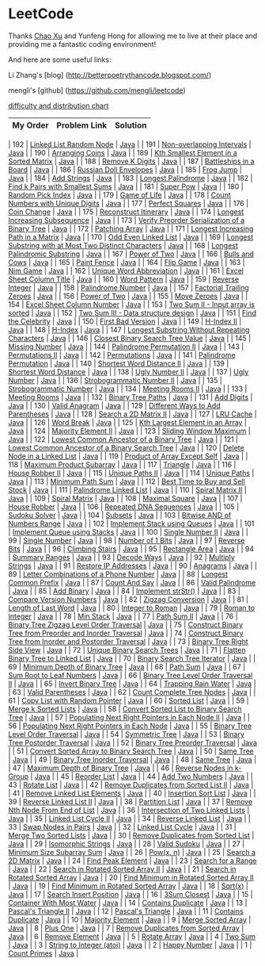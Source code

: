 # LeetCode
Thanks [Chao Xu](https://github.com/chaoxu1990/) and Yunfeng Hong for allowing me to live at their place and providing me a fantastic coding environment!

And here are some useful links:

Li Zhang's [blog] (http://betterpoetrythancode.blogspot.com/)

mengli's [github] (https://github.com/mengli/leetcode)

[difficulty and distribution chart](http://wwwx.cs.unc.edu/~zhew/Leetcoder/)

|My Order|Problem Link   | Solution  |
|--:|---|---| 

|  192 |  [Linked List Random Node](https://leetcode.com/problems/linked-list-random-node/) | [Java](https://github.com/lcwithpeter/PeterLC/blob/master/linked-list-random-node.java)  |
|  191 |  [Non-overlapping Intervals](https://leetcode.com/problems/non-overlapping-intervals/) | [Java](https://github.com/lcwithpeter/PeterLC/blob/master/non-overlapping-intervals.java)  |
|  190 |  [Arranging Coins](https://leetcode.com/problems/arranging-coins/) | [Java](https://github.com/lcwithpeter/PeterLC/blob/master/arranging-coins.java)  |
|  189 |  [Kth Smallest Element in a Sorted Matrix](https://leetcode.com/problems/kth-smallest-element-in-a-sorted-matrix/) | [Java](https://github.com/lcwithpeter/PeterLC/blob/master/kth-smallest-element-in-a-sorted-matrix.java)  |
|  188 |  [Remove K Digits](https://leetcode.com/problems/remove-k-digits/) | [Java](https://github.com/lcwithpeter/PeterLC/blob/master/remove-k-digits.java)  |
|  187 |  [Battleships in a Board](https://leetcode.com/problems/battleships-in-a-board/) | [Java](https://github.com/lcwithpeter/PeterLC/blob/master/battleships-in-a-board.java)  |
|  186 |  [Russian Doll Envelopes](https://leetcode.com/problems/russian-doll-envelopes/) | [Java](https://github.com/lcwithpeter/PeterLC/blob/master/russian-doll-envelopes.java)  |
|  185 |  [Frog Jump](https://leetcode.com/problems/frog-jump/) | [Java](https://github.com/lcwithpeter/PeterLC/blob/master/frog-jump.java)  |
|  184 |  [Add Strings](https://leetcode.com/problems/add-strings/) | [Java](https://github.com/lcwithpeter/PeterLC/blob/master/add-strings.java)  |
|  183 |  [Longest Palindrome](https://leetcode.com/problems/longest-palindrome/) | [Java](https://github.com/lcwithpeter/PeterLC/blob/master/longest-palindrome.java)  |
|  182 |  [Find k Pairs with Smallest Sums](https://leetcode.com/problems/find-k-pairs-with-smallest-sums/) | [Java](https://github.com/lcwithpeter/PeterLC/blob/master/find-k-pairs-with-smallest-sums.java)  |
|  181 |  [Super Pow](https://leetcode.com/problems/super-pow/) | [Java](https://github.com/lcwithpeter/PeterLC/blob/master/super-pow.java)  |
|  180 |  [Random Pick Index](https://leetcode.com/problems/random-pick-index/) | [Java](https://github.com/lcwithpeter/PeterLC/blob/master/random-pick-index.java)  |
|  179 |  [Game of Life](https://leetcode.com/problems/game-of-life/) | [Java](https://github.com/lcwithpeter/PeterLC/blob/master/game-of-life.java)  |
|  178 |  [Count Numbers with Unique Digits](https://leetcode.com/problems/count-numbers-with-unique-digits/) | [Java](https://github.com/lcwithpeter/PeterLC/blob/master/count-numbers-with-unique-digits.java)  |
|  177 |  [Perfect Squares](https://leetcode.com/problems/perfect-squares/) | [Java](https://github.com/lcwithpeter/PeterLC/blob/master/perfect-squares.java)  |
|  176 |  [Coin Change](https://leetcode.com/problems/coin-change/) | [Java](https://github.com/lcwithpeter/PeterLC/blob/master/coin-change.java)  |
|  175 |  [Reconstruct Itinerary](https://leetcode.com/problems/reconstruct-itinerary/) | [Java](https://github.com/lcwithpeter/PeterLC/blob/master/reconstruct-itinerary.java)  |
|  174 |  [Longest Increasing Subsequence](https://leetcode.com/problems/longest-increasing-subsequence/) | [Java](https://github.com/lcwithpeter/PeterLC/blob/master/longest-increasing-subsequence.java)  |
|  173 |  [Verify Preorder Serialization of a Binary Tree](https://leetcode.com/problems/verify-preorder-serialization-of-a-binary-tree/) | [Java](https://github.com/lcwithpeter/PeterLC/blob/master/verify-preorder-serialization-of-a-binary-tree.java)  |
|  172 |  [Patching Array](https://leetcode.com/problems/patching-array/) | [Java](https://github.com/lcwithpeter/PeterLC/blob/master/patching-array.java)  |
|  171 |  [Longest Increasing Path in a Matrix](https://leetcode.com/problems/longest-increasing-path-in-a-matrix/) | [Java](https://github.com/lcwithpeter/PeterLC/blob/master/longest-increasing-path-in-a-matrix.java)  |
|  170 |  [Odd Even Linked List](https://leetcode.com/problems/odd-even-linked-list/) | [Java](https://github.com/lcwithpeter/PeterLC/blob/master/odd-even-linked-list.java)  |
|  169 |  [Longest Substring with at Most Two Distinct Characters](https://leetcode.com/problems/longest-substring-with-at-most-two-distinct-characters/) | [Java](https://github.com/lcwithpeter/PeterLC/blob/master/longest-substring-with-at-most-two-distinct-characters.java)  |
|  168 |  [Longest Palindromic Substring](https://leetcode.com/problems/longest-palindromic-substring/) | [Java](https://github.com/lcwithpeter/PeterLC/blob/master/longest-palindromic-substring.java)  |
|  167 |  [Power of Two](https://leetcode.com/problems/power-of-two/) | [Java](https://github.com/lcwithpeter/PeterLC/blob/master/power-of-two.java)  |
|  166 |  [Bulls and Cows](https://leetcode.com/problems/bulls-and-cows/) | [Java](https://github.com/lcwithpeter/PeterLC/blob/master/bulls-and-cows.java)  |
|  165 |  [Paint Fence](https://leetcode.com/problems/paint-fence/) | [Java](https://github.com/lcwithpeter/PeterLC/blob/master/paint-fence.java)  |
|  164 |  [Flip Game](https://leetcode.com/problems/flip-game/) | [Java](https://github.com/lcwithpeter/PeterLC/blob/master/flip-game.java)  |
|  163 |  [Nim Game](https://leetcode.com/problems/nim-game/) | [Java](https://github.com/lcwithpeter/PeterLC/blob/master/nim-game.java)  |
|  162 |  [Unique Word Abbreviation](https://leetcode.com/problems/unique-word-abbreviation/) | [Java](https://github.com/lcwithpeter/PeterLC/blob/master/unique-word-abbreviation.java)  |
|  161 |  [Excel Sheet Column Title](https://leetcode.com/problems/excel-sheet-column-title/) | [Java](https://github.com/lcwithpeter/PeterLC/blob/master/excel-sheet-column-title.java)  |
|  160 |  [Word Pattern](https://leetcode.com/problems/word-pattern/) | [Java](https://github.com/lcwithpeter/PeterLC/blob/master/word-pattern.java)  |
|  159 |  [Reverse Integer](https://leetcode.com/problems/reverse-integer/) | [Java](https://github.com/lcwithpeter/PeterLC/blob/master/reverse-integer.java)  |
|  158 |  [Palindrome Number](https://leetcode.com/problems/palindrome-number/) | [Java](https://github.com/lcwithpeter/PeterLC/blob/master/palindrome-number.java)  |
|  157 |  [Factorial Trailing Zeroes](https://leetcode.com/problems/factorial-trailing-zeroes/) | [Java](https://github.com/lcwithpeter/PeterLC/blob/master/factorial-trailing-zeroes.java)  |
|  156 |  [Power of Two](https://leetcode.com/problems/power-of-two/) | [Java](https://github.com/lcwithpeter/PeterLC/blob/master/power-of-two.java)  |
|  155 |  [Move Zeroes](https://leetcode.com/problems/move-zeros/) | [Java](https://github.com/lcwithpeter/PeterLC/blob/master/move-zeros.java)  |
|  154 |  [Excel Sheet Column Number](https://leetcode.com/problems/excel-sheet-column-number/) | [Java](https://github.com/lcwithpeter/PeterLC/blob/master/excel-sheet-column-number.java)  |
|  153 |  [Two Sum II - Input array is sorted](https://leetcode.com/problems/two-sum-ii-input-array-is-sorted/) | [Java](https://github.com/lcwithpeter/PeterLC/blob/master/two-sum-ii-input-array-is-sorted.java)  |
|  152 |  [Two Sum III - Data structure design](https://leetcode.com/problems/two-sum-iii-data-structure-design/) | [Java](https://github.com/lcwithpeter/PeterLC/blob/master/two-sum-iii-data-structure-design.java)  |
|  151 |  [Find the Celebrity](https://leetcode.com/problems/find-the-celebrity/) | [Java](https://github.com/lcwithpeter/PeterLC/blob/master/find-the-celebrity.java)  |
|  150 |  [First Bad Version](https://leetcode.com/problems/first-bad-version/) | [Java](https://github.com/lcwithpeter/PeterLC/blob/master/first-bad-version.java)  |
|  149 |  [H-Index II](https://leetcode.com/problems/h-index-ii/) | [Java](https://github.com/lcwithpeter/PeterLC/blob/master/h-index-ii.java)  |
|  148 |  [H-Index](https://leetcode.com/problems/h-index/) | [Java](https://github.com/lcwithpeter/PeterLC/blob/master/h-index.java)  |
|  147 |  [Longest Substring Without Repeating Characters](https://leetcode.com/problems/longest-substring-without-repeating-characters/) | [Java](https://github.com/lcwithpeter/PeterLC/blob/master/longest-substring-without-repeating-characters.java)  |
|  146 |  [Closest Binary Search Tree Value](https://leetcode.com/problems/closest-binary-search-tree-value/) | [Java](https://github.com/lcwithpeter/PeterLC/blob/master/closest-binary-search-tree-value.java)  |
|  145 |  [Missing Number](https://leetcode.com/problems/missing-number/) | [Java](https://github.com/lcwithpeter/PeterLC/blob/master/missing-number.java)  |
|  144 |  [Palindrome Permutation II](https://leetcode.com/problems/palindrome-permutation-ii/) | [Java](https://github.com/lcwithpeter/PeterLC/blob/master/palindrome-permutation-ii.java)  |
|  143 |  [Permutations II](https://leetcode.com/problems/permutations-ii/) | [Java](https://github.com/lcwithpeter/PeterLC/blob/master/permutations-ii.java)  |
|  142 |  [Permutations](https://leetcode.com/problems/permutations/) | [Java](https://github.com/lcwithpeter/PeterLC/blob/master/permutations.java)  |
|  141 |  [Palindrome Permutation](https://leetcode.com/problems/palindrome-permutation/) | [Java](https://github.com/lcwithpeter/PeterLC/blob/master/palindrome-permutation.java)  |
|  140 |  [Shortest Word Distance II](https://leetcode.com/problems/shortest-word-distance-ii/) | [Java](https://github.com/lcwithpeter/PeterLC/blob/master/shortest-word-distance-ii.java)  |
|  139 |  [Shortest Word Distance](https://leetcode.com/problems/shortest-word-distance/) | [Java](https://github.com/lcwithpeter/PeterLC/blob/master/shortest-word-distance.java)  |
|  138 |  [Ugly Number II](https://leetcode.com/problems/ugly-number-ii/) | [Java](https://github.com/lcwithpeter/PeterLC/blob/master/ugly-number-ii.java)  |
|  137 |  [Ugly Number](https://leetcode.com/problems/ugly-number/) | [Java](https://github.com/lcwithpeter/PeterLC/blob/master/ugly-number.java)  |
|  136 |  [Strobogrammatic Number II](https://leetcode.com/problems/strobogrammatic-number-ii/) | [Java](https://github.com/lcwithpeter/PeterLC/blob/master/strobogrammatic-number-ii.java)  |
|  135 |  [Strobogrammatic Number](https://leetcode.com/problems/strobogrammatic-number/) | [Java](https://github.com/lcwithpeter/PeterLC/blob/master/strobogrammatic-number.java)  |
|  134 |  [Meeting Rooms II](https://leetcode.com/problems/meeting-rooms-ii/) | [Java](https://github.com/lcwithpeter/PeterLC/blob/master/meeting-rooms-ii.java)  |
|  133 |  [Meeting Rooms](https://leetcode.com/problems/meeting-rooms/) | [Java](https://github.com/lcwithpeter/PeterLC/blob/master/meeting-rooms.java)  |
|  132 |  [Binary Tree Paths](https://leetcode.com/problems/binary-tree-paths/) | [Java](https://github.com/lcwithpeter/PeterLC/blob/master/binary-tree-paths.java)  |
|  131 |  [Add Digits](https://leetcode.com/problems/add-digits/) | [Java](https://github.com/lcwithpeter/PeterLC/blob/master/add-digits.java)  |
|  130 |  [Valid Anagram](https://leetcode.com/problems/valid-anagram/) | [Java](https://github.com/lcwithpeter/PeterLC/blob/master/valid-anagram.java)  |
|  129 |  [Different Ways to Add Parentheses](https://leetcode.com/problems/different-ways-to-add-parentheses/) | [Java](https://github.com/lcwithpeter/PeterLC/blob/master/different-ways-to-add-parentheses.java)  |
|  128 |  [Search a 2D Matrix II](https://leetcode.com/problems/search-a-2d-matrix-ii/) | [Java](https://github.com/lcwithpeter/PeterLC/blob/master/search-a-2d-matrix-ii.java)  |
|  127 |  [LRU Cache](https://leetcode.com/problems/lru-cache/) | [Java](https://github.com/lcwithpeter/PeterLC/blob/master/lru-cache.java)  |
|  126 |  [Word Break](https://leetcode.com/problems/word-break/) | [Java](https://github.com/lcwithpeter/PeterLC/blob/master/word-break.java)  |
|  125 |  [Kth Largest Element in an Array](https://leetcode.com/problems/kth-largest-element-in-an-array/) | [Java](https://github.com/lcwithpeter/PeterLC/blob/master/kth-largest-element-in-an-array.java)  |
|  124 |  [Majority Element II](https://leetcode.com/problems/majority-element-ii/) | [Java](https://github.com/lcwithpeter/PeterLC/blob/master/majority-element-ii.java)  |
|  123 |  [Sliding Window Maximum](https://leetcode.com/problems/sliding-window-maximum/) | [Java](https://github.com/lcwithpeter/PeterLC/blob/master/sliding-window-maximum.java)  |
|  122 |  [Lowest Common Ancestor of a Binary Tree](https://leetcode.com/problems/lowest-common-ancestor-of-a-binary-tree/) | [Java](https://github.com/lcwithpeter/PeterLC/blob/master/lowest-common-ancestor-of-a-binary-tree.java)  |
|  121 |  [Lowest Common Ancestor of a Binary Search Tree](https://leetcode.com/problems/lowest-common-ancestor-of-a-binary-search-tree/) | [Java](https://github.com/lcwithpeter/PeterLC/blob/master/lowest-common-ancestor-of-a-binary-search-tree.java)  |
|  120 |  [Delete Node in a Linked List](https://leetcode.com/problems/delete-node-in-a-linked-list/) | [Java](https://github.com/lcwithpeter/PeterLC/blob/master/delete-node-in-a-linked-list.java)  |
|  119 |  [Product of Array Except Self](https://leetcode.com/problems/product-of-array-except-self/) | [Java](https://github.com/lcwithpeter/PeterLC/blob/master/product-of-array-except-self.java)  |
|  118 |  [Maximum Product Subarray](https://leetcode.com/problems/maximum-product-subarray/) | [Java](https://github.com/lcwithpeter/PeterLC/blob/master/maximum-product-subarray.java)  |
|  117 |  [Triangle](https://leetcode.com/problems/triangle/) | [Java](https://github.com/lcwithpeter/PeterLC/blob/master/triangle.java)  |
|  116 |  [House Robber II](https://leetcode.com/problems/house-robber-ii/) | [Java](https://github.com/lcwithpeter/PeterLC/blob/master/house-robber-ii.java)  |
|  115 |  [Unique Paths II](https://leetcode.com/problems/unique-paths-ii/) | [Java](https://github.com/lcwithpeter/PeterLC/blob/master/unique-paths-ii.java)  |
|  114 |  [Unique Paths](https://leetcode.com/problems/unique-paths/) | [Java](https://github.com/lcwithpeter/PeterLC/blob/master/unique-paths.java)  |
|  113 |  [Minimum Path Sum](https://leetcode.com/problems/minimum-path-sum/) | [Java](https://github.com/lcwithpeter/PeterLC/blob/master/minimum-path-sum.java)  |
|  112 |  [Best Time to Buy and Sell Stock](https://leetcode.com/problems/best-time-to-buy-and-sell-stock/) | [Java](https://github.com/lcwithpeter/PeterLC/blob/master/best-time-to-buy-and-sell-stock.java)  |
|  111 |  [Palindrome Linked List](https://leetcode.com/problems/palindrome-linked-list/) | [Java](https://github.com/lcwithpeter/PeterLC/blob/master/palindrome-linked-list.java)  |
|  110 |  [Spiral Matrix II](https://leetcode.com/problems/spiral-matrix-ii/) | [Java](https://github.com/lcwithpeter/PeterLC/blob/master/spiral-matrix-ii.java)  |
|  109 |  [Spiral Matrix](https://leetcode.com/problems/spiral-matrix/) | [Java](https://github.com/lcwithpeter/PeterLC/blob/master/spiral-matrix.java)  |
|  108 |  [Maximal Square](https://leetcode.com/problems/maximal-square/) | [Java](https://github.com/lcwithpeter/PeterLC/blob/master/maximal-square.java)  |
|  107 |  [House Robber](https://leetcode.com/problems/house-robber/) | [Java](https://github.com/lcwithpeter/PeterLC/blob/master/house-robber.java)  |
|  106 |  [Repeated DNA Sequences](https://leetcode.com/problems/repeated-dna-sequences/) | [Java](https://github.com/lcwithpeter/PeterLC/blob/master/repeated-dna-sequences.java)  |
|  105 |  [Sudoku Solver](https://leetcode.com/problems/sudoku-solver/) | [Java](https://github.com/lcwithpeter/PeterLC/blob/master/sudoku-solver.java)  |
|  104 |  [Subsets](https://leetcode.com/problems/subsets/) | [Java](https://github.com/lcwithpeter/PeterLC/blob/master/subsets.java)  |
|  103 |  [Bitwise AND of Numbers Range](https://leetcode.com/problems/bitwise-and-of-numbers-range/) | [Java](https://github.com/lcwithpeter/PeterLC/blob/master/bitwise-and-of-numbers-range.java)  |
|  102 |  [Implement Stack using Queues](https://leetcode.com/problems/implement-stack-using-queues/) | [Java](https://github.com/lcwithpeter/PeterLC/blob/master/implement-stack-using-queues.java)  |
|  101 |  [Implement Queue using Stacks](https://leetcode.com/problems/implement-queue-using-stacks/) | [Java](https://github.com/lcwithpeter/PeterLC/blob/master/implement-queue-using-stacks.java)  |
|  100 |  [Single Number II](https://leetcode.com/problems/single-number-ii/) | [Java](https://github.com/lcwithpeter/PeterLC/blob/master/single-number-ii.java)  |
|  99 |  [Single Number](https://leetcode.com/problems/single-number/) | [Java](https://github.com/lcwithpeter/PeterLC/blob/master/single-number.java)  |
|  98 |  [Number of 1 Bits](https://leetcode.com/problems/number-of-1-bits/) | [Java](https://github.com/lcwithpeter/PeterLC/blob/master/number-of-1-bits.java)  |
|  97 |  [Reverse Bits](https://leetcode.com/problems/reverse-bits/) | [Java](https://github.com/lcwithpeter/PeterLC/blob/master/reverse-bits.java)  |
|  96 |  [Climbing Stairs](https://leetcode.com/problems/climbing-stairs/) | [Java](https://github.com/lcwithpeter/PeterLC/blob/master/climbing-stairs.java)  |
|  95 |  [Rectangle Area](https://leetcode.com/problems/rectangle-area/) | [Java](https://github.com/lcwithpeter/PeterLC/blob/master/rectangle-area.java)  |
|  94 |  [Summary Ranges](https://leetcode.com/problems/summary-ranges/) | [Java](https://github.com/lcwithpeter/PeterLC/blob/master/summary-ranges.java)  |
|  93 |  [Decode Ways](https://leetcode.com/problems/decode-ways/) | [Java](https://github.com/lcwithpeter/PeterLC/blob/master/decode-ways.java)  |
|  92 |  [Multiply Strings](https://leetcode.com/problems/multiply-strings/) | [Java](https://github.com/lcwithpeter/PeterLC/blob/master/multiply-strings.java)  |
|  91 |  [Restore IP Addresses](https://leetcode.com/problems/restore-ip-addresses/) | [Java](https://github.com/lcwithpeter/PeterLC/blob/master/restore-ip-addresses.java)  |
|  90 |  [Anagrams](https://leetcode.com/problems/anagrams/) | [Java](https://github.com/lcwithpeter/PeterLC/blob/master/anagrams.java)  |
|  89 |  [Letter Combinations of a Phone Number](https://leetcode.com/problems/letter-combinations-of-a-phone-number/) | [Java](https://github.com/lcwithpeter/PeterLC/blob/master/letter-combinations-of-a-phone-number.java)  |
|  88 |  [Longest Common Prefix](https://leetcode.com/problems/longest-common-prefix/) | [Java](https://github.com/lcwithpeter/PeterLC/blob/master/longest-common-prefix.java)  |
|  87 |  [Count And Say](https://leetcode.com/problems/count-and-say/) | [Java](https://github.com/lcwithpeter/PeterLC/blob/master/count-and-say.java)  |
|  86 |  [Valid Palindrome](https://leetcode.com/problems/valid-palindrome/) | [Java](https://github.com/lcwithpeter/PeterLC/blob/master/valid-palindrome.java)  |
|  85 |  [Add Binary](https://leetcode.com/problems/add-binary/) | [Java](https://github.com/lcwithpeter/PeterLC/blob/master/add-binary.java)  |
|  84 |  [Implement strStr()](https://leetcode.com/problems/implement-strstr/) | [Java](https://github.com/lcwithpeter/PeterLC/blob/master/implement-strstr.java)  |
|  83 |  [Compare Version Numbers](https://leetcode.com/problems/compare-version-numbers/) | [Java](https://github.com/lcwithpeter/PeterLC/blob/master/compare-version-numbers.java)  |
|  82 |  [Zigzag Conversion](https://leetcode.com/problems/zigzag-conversion/) | [Java](https://github.com/lcwithpeter/PeterLC/blob/master/zigzag-conversion.java)  |
|  81 |  [Length of Last Word](https://leetcode.com/problems/length-of-last-word/) | [Java](https://github.com/lcwithpeter/PeterLC/blob/master/length-of-last-word.java)  |
|  80 |  [Integer to Roman](https://leetcode.com/problems/integer-to-roman/) | [Java](https://github.com/lcwithpeter/PeterLC/blob/master/integer-to-roman.java)  |
|  79 |  [Roman to Integer](https://leetcode.com/problems/roman-to-integer/) | [Java](https://github.com/lcwithpeter/PeterLC/blob/master/roman-to-integer.java)  |
|  78 |  [Min Stack](https://leetcode.com/problems/min-stack/) | [Java](https://github.com/lcwithpeter/PeterLC/blob/master/min-stack.java)  |
|  77 |  [Path Sum II](https://leetcode.com/problems/path-sum-ii/) | [Java](https://github.com/lcwithpeter/PeterLC/blob/master/path-sum-ii.java)  |
|  76 |  [Binary Tree Zigzag Level Order Traversal](https://leetcode.com/problems/binary-tree-zigzag-level-order-traversal/) | [Java](https://github.com/lcwithpeter/PeterLC/blob/master/binary-tree-zigzag-level-order-traversal.java)  |
|  75 |  [Construct Binary Tree from Preorder and Inorder Traversal](https://leetcode.com/problems/construct-binary-tree-from-preorder-and-inorder-traversal/) | [Java](https://github.com/lcwithpeter/PeterLC/blob/master/construct-binary-tree-from-preorder-and-inorder-traversal.java)  |
|  74 |  [Construct Binary Tree from Inorder and Postorder Traversal](https://leetcode.com/problems/construct-binary-tree-from-inorder-and-postorder-traversal/) | [Java](https://github.com/lcwithpeter/PeterLC/blob/master/construct-binary-tree-from-inorder-and-postorder-traversal.java)  |
|  73 |  [Binary Tree Right Side View](https://leetcode.com/problems/binary-tree-right-side-view/) | [Java](https://github.com/lcwithpeter/PeterLC/blob/master/binary-tree-right-side-view.java)  |
|  72 |  [Unique Binary Search Trees](https://leetcode.com/problems/unique-binary-search-trees/) | [Java](https://github.com/lcwithpeter/PeterLC/blob/master/unique-binary-search-trees.java)  |
|  71 |  [Flatten Binary Tree to Linked List](https://leetcode.com/problems/flatten-binary-tree-to-linked-list/) | [Java](https://github.com/lcwithpeter/PeterLC/blob/master/flatten-binary-tree-to-linked-list.java)  |
|  70 |  [Binary Search Tree Iterator](https://leetcode.com/problems/binary-search-tree-iterator/) | [Java](https://github.com/lcwithpeter/PeterLC/blob/master/binary-search-tree-iterator.java)  |
|  69 |  [Minimum Depth of Binary Tree](https://leetcode.com/problems/minimum-depth-of-binary-tree/) | [Java](https://github.com/lcwithpeter/PeterLC/blob/master/minimum-depth-of-binary-tree.java)  |
|  68 |  [Path Sum](https://leetcode.com/problems/path-sum/) | [Java](https://github.com/lcwithpeter/PeterLC/blob/master/path-sum.java)  |
|  67 |  [Sum Root to Leaf Numbers](https://leetcode.com/problems/sum-root-to-leaf-numbers/) | [Java](https://github.com/lcwithpeter/PeterLC/blob/master/sum-root-to-leaf-numbers.java)  |
|  66 |  [Binary Tree Level Order Traversal II](https://leetcode.com/problems/binary-tree-level-order-traversal-ii/) | [Java](https://github.com/lcwithpeter/PeterLC/blob/master/binary-tree-level-order-traversal-ii.java)  |
|  65 |  [Invert Binary Tree](https://leetcode.com/problems/invert-binary-tree/) | [Java](https://github.com/lcwithpeter/PeterLC/blob/master/invert-binary-tree.java)  |
|  64 |  [Trapping Rain Water](https://leetcode.com/problems/trapping-rain-water/) | [Java](https://github.com/lcwithpeter/PeterLC/blob/master/trapping-rain-water.java)  |
|  63 |  [Valid Parentheses](https://leetcode.com/problems/valid-parentheses/) | [Java](https://github.com/lcwithpeter/PeterLC/blob/master/valid-parentheses.java)  |
|  62 |  [Count Complete Tree Nodes](https://leetcode.com/problems/count-complete-tree-nodes/) | [Java](https://github.com/lcwithpeter/PeterLC/blob/master/count-complete-tree-nodes.java)  |
|  61 |  [Copy List with Random Pointer](https://leetcode.com/problems/copy-list-with-random-pointer/) | [Java](https://github.com/lcwithpeter/PeterLC/blob/master/copy-list-with-random-pointer.java)  |
|  60 |  [Sorted List](https://leetcode.com/problems/sort-list/) | [Java](https://github.com/lcwithpeter/PeterLC/blob/master/sort-list.java)  |
|  59 |  [Merge k Sorted Lists](https://leetcode.com/problems/merge-k-sorted-lists/) | [Java](https://github.com/lcwithpeter/PeterLC/blob/master/merge-k-sorted-lists.java)  |
|  58 |  [Convert Sorted List to Binary Search Tree](https://leetcode.com/problems/convert-sorted-list-to-binary-search-tree/) | [Java](https://github.com/lcwithpeter/PeterLC/blob/master/convert-sorted-list-to-binary-search-tree.java)  |
|  57 |  [Populating Next Right Pointers in Each Node II](https://leetcode.com/problems/populating-next-right-pointers-in-each-node-ii/) | [Java](https://github.com/lcwithpeter/PeterLC/blob/master/populating-next-right-pointers-in-each-node-ii.java)  |
|  56 |  [Populating Next Right Pointers in Each Node](https://leetcode.com/problems/populating-next-right-pointers-in-each-node/) | [Java](https://github.com/lcwithpeter/PeterLC/blob/master/populating-next-right-pointers-in-each-node.java)  |
|  55 |  [Binary Tree Level Order Traversal](https://leetcode.com/problems/binary-tree-level-order-traversal/) | [Java](https://github.com/lcwithpeter/PeterLC/blob/master/binary-tree-level-order-traversal.java)  |
|  54 |  [Symmetric Tree](https://leetcode.com/problems/symmetric-tree/) | [Java](https://github.com/lcwithpeter/PeterLC/blob/master/symmetric-tree.java)  |
|  53 |  [Binary Tree Postorder Traversal](https://leetcode.com/problems/binary-tree-postorder-traversal/) | [Java](https://github.com/lcwithpeter/PeterLC/blob/master/binary-tree-postorder-traversal.java)  |
|  52 |  [Binary Tree Preorder Traversal](https://leetcode.com/problems/binary-tree-preorder-traversal/) | [Java](https://github.com/lcwithpeter/PeterLC/blob/master/binary-tree-preorder-traversal.java)  |
|  51 |  [Convert Sorted Array to Binary Search Tree](https://leetcode.com/problems/convert-sorted-array-to-binary-search-tree/) | [Java](https://github.com/lcwithpeter/PeterLC/blob/master/convert-sorted-array-to-binary-search-tree.java)  |
|  50 |  [Same Tree](https://leetcode.com/problems/balanced-binary-tree/) | [Java](https://github.com/lcwithpeter/PeterLC/blob/master/balanced-binary-tree.java)  |
|  49 |  [Binary Tree Inorder Traversal](https://leetcode.com/problems/binary-tree-inorder-traversal/) | [Java](https://github.com/lcwithpeter/PeterLC/blob/master/binary-tree-inorder-traversal.java)  |
|  48 |  [Same Tree](https://leetcode.com/problems/same-tree/) | [Java](https://github.com/lcwithpeter/PeterLC/blob/master/same-tree.java)  |
|  47 |  [Maximum Depth of Binary Tree](https://leetcode.com/problems/maximum-depth-of-binary-tree/) | [Java](https://github.com/lcwithpeter/PeterLC/blob/master/maximum-depth-of-binary-tree.java)  |
|  46 |  [Reverse Nodes in k-Group](https://leetcode.com/problems/reverse-nodes-in-k-group/) | [Java](https://github.com/lcwithpeter/PeterLC/blob/master/reverse-nodes-in-k-group.java)  |
|  45 |  [Reorder List](https://leetcode.com/problems/reorder-list/) | [Java](https://github.com/lcwithpeter/PeterLC/blob/master/reorder-list.java)  |
|  44 |  [Add Two Numbers](https://leetcode.com/problems/add-two-numbers/) | [Java](https://github.com/lcwithpeter/PeterLC/blob/master/add-two-numbers.java)  |
|  43 |  [Rotate List](https://leetcode.com/problems/rotate-list/) | [Java](https://github.com/lcwithpeter/PeterLC/blob/master/rotate-list.java)  |
|  42 |  [Remove Duplicates from Sorted List II](https://leetcode.com/problems/remove-duplicates-from-sorted-list-ii/) | [Java](https://github.com/lcwithpeter/PeterLC/blob/master/remove-duplicates-from-sorted-list-ii.java)  |
|  41 |  [Remove Linked List Elements](https://leetcode.com/problems/remove-linked-list-elements/) | [Java](https://github.com/lcwithpeter/PeterLC/blob/master/remove-linked-list-elements.java)  |
|  40 |  [Insertion Sort List](https://leetcode.com/problems/insertion-sort-list/) | [Java](https://github.com/lcwithpeter/PeterLC/blob/master/insertion-sort-list.java)  |
|  39 |  [Reverse Linked List II](https://leetcode.com/problems/reverse-linked-list-ii/) | [Java](https://github.com/lcwithpeter/PeterLC/blob/master/reverse-linked-list-ii.java)  |
|  38 |  [Partition List](https://leetcode.com/problems/partition-list/) | [Java](https://github.com/lcwithpeter/PeterLC/blob/master/partition-list.java)  |
|  37 |  [Remove Nth Node From End of List](https://leetcode.com/problems/remove-nth-node-from-end-of-list/) | [Java](https://github.com/lcwithpeter/PeterLC/blob/master/remove-nth-node-from-end-of-list.java)  |
|  36 |  [Intersection of Two Linked Lists](https://leetcode.com/problems/intersection-of-two-linked-lists/) | [Java](https://github.com/lcwithpeter/PeterLC/blob/master/intersection-of-two-linked-lists.java)  |
|  35 |  [Linked List Cycle II](https://leetcode.com/problems/linked-list-cycle-ii/) | [Java](https://github.com/lcwithpeter/PeterLC/blob/master/linked-list-cycle-ii.java)  |
|  34 |  [Reverse Linked List](https://leetcode.com/problems/reverse-linked-list/) | [Java](https://github.com/lcwithpeter/PeterLC/blob/master/reverse-linked-list.java)  |
|  33 |  [Swap Nodes in Pairs](https://leetcode.com/problems/swap-nodes-in-pairs/) | [Java](https://github.com/lcwithpeter/PeterLC/blob/master/swap-nodes-in-pairs.java)  |
|  32 |  [Linked List Cycle](https://leetcode.com/problems/linked-list-cycle/) | [Java](https://github.com/lcwithpeter/PeterLC/blob/master/linked-list-cycle.java)  |
|  31 |  [Merge Two Sorted Lists](https://leetcode.com/problems/merge-two-sorted-lists/) | [Java](https://github.com/lcwithpeter/PeterLC/blob/master/merge-two-sorted-lists.java)  |
|  30 |  [Remove Duplicates from Sorted List](https://leetcode.com/problems/remove-duplicates-from-sorted-list/) | [Java](https://github.com/lcwithpeter/PeterLC/blob/master/remove-duplicates-from-sorted-list.java)  |
|  29 |  [Isomorphic Strings](https://leetcode.com/problems/isomorphic-strings/) | [Java](https://github.com/lcwithpeter/PeterLC/blob/master/isomorphic-strings.java)  |
|  28 |  [Valid Sudoku](https://leetcode.com/problems/valid-sudoku/) | [Java](https://github.com/lcwithpeter/PeterLC/blob/master/valid-sudoku.java)  |
|  27 |  [Minimum Size Subarray Sum](https://leetcode.com/problems/minimum-size-subarray-sum/) | [Java](https://github.com/lcwithpeter/PeterLC/blob/master/minimum-size-subarray-sum.java)  |
|  26 |  [Pow(x, n)](https://leetcode.com/problems/powx-n/) | [Java](https://github.com/lcwithpeter/PeterLC/blob/master/powx-n.java)  |
|  25 |  [Search a 2D Matrix](https://leetcode.com/problems/search-a-2d-matrix/) | [Java](https://github.com/lcwithpeter/PeterLC/blob/master/search-a-2d-matrix.java)  |
|  24 |  [Find Peak Element](https://leetcode.com/problems/find-peak-element/) | [Java](https://github.com/lcwithpeter/PeterLC/blob/master/find-peak-element.java)  |
|  23 |  [Search for a Range](https://leetcode.com/problems/search-for-a-range/) | [Java](https://github.com/lcwithpeter/PeterLC/blob/master/search-for-a-range.java)  |
|  22 |  [Search in Rotated Sorted Array II](https://leetcode.com/problems/search-in-rotated-sorted-array-ii/) | [Java](https://github.com/lcwithpeter/PeterLC/blob/master/search-in-rotated-sorted-array-ii.java)  |
|  21 |  [Search in Rotated Sorted Array](https://leetcode.com/problems/search-in-rotated-sorted-array/) | [Java](https://github.com/lcwithpeter/PeterLC/blob/master/search-in-rotated-sorted-array.java)  |
|  20 |  [Find Minimum in Rotated Sorted Array II](https://leetcode.com/problems/find-minimum-in-rotated-sorted-array-ii/) | [Java](https://github.com/lcwithpeter/PeterLC/blob/master/find-minimum-in-rotated-sorted-array-ii.java)  |
|  19 |  [Find Minimum in Rotated Sorted Array](https://leetcode.com/problems/find-minimum-in-rotated-sorted-array/) | [Java](https://github.com/lcwithpeter/PeterLC/blob/master/find-minimum-in-rotated-sorted-array.java)  |
|  18 |  [Sqrt(x)](https://leetcode.com/problems/sqrtx/) | [Java](https://github.com/lcwithpeter/PeterLC/blob/master/sqrtx.java)  |
|  17 |  [Search Insert Position](https://leetcode.com/problems/search-insert-position/) | [Java](https://github.com/lcwithpeter/PeterLC/blob/master/search-insert-position.java)  |
|  16 |  [3Sum Closest](https://leetcode.com/problems/3sum-closest/) | [Java](https://github.com/lcwithpeter/PeterLC/blob/master/3sum-closest.java)  |
|  15 |  [Container With Most Water](https://leetcode.com/problems/container-with-most-water/) | [Java](https://github.com/lcwithpeter/PeterLC/blob/master/container-with-most-water.java)  |
|  14 |  [Contains Duplicate](https://leetcode.com/problems/contains-duplicate-ii/) | [Java](https://github.com/lcwithpeter/PeterLC/blob/master/contains-duplicate-ii.java)  |
|  13 |  [Pascal's Triangle II](https://leetcode.com/problems/pascals-triangle-ii/) | [Java](https://github.com/lcwithpeter/PeterLC/blob/master/pascals-triangle-ii.java)  |
|  12 |  [Pascal's Triangle](https://leetcode.com/problems/pascals-triangle/) | [Java](https://github.com/lcwithpeter/PeterLC/blob/master/pascals-triangle.java)  |
|  11 |  [Contains Duplicate](https://leetcode.com/problems/contains-duplicate/) | [Java](https://github.com/lcwithpeter/PeterLC/blob/master/contains-duplicate.java)  |
|  10 |  [Majority Element](https://leetcode.com/problems/majority-element/) | [Java](https://github.com/lcwithpeter/PeterLC/blob/master/majority-element.java)  |
|  9 |  [Merge Sorted Array](https://leetcode.com/problems/merge-sorted-array/) | [Java](https://github.com/lcwithpeter/PeterLC/blob/master/merge-sorted-array.java)  |
|  8 |  [Plus One](https://leetcode.com/problems/plus-one/) | [Java](https://github.com/lcwithpeter/PeterLC/blob/master/plus-one.java)  |
|  7 |  [Remove Duplicates from Sorted Array](https://leetcode.com/problems/remove-duplicates-from-sorted-array/) | [Java](https://github.com/lcwithpeter/PeterLC/blob/master/remove-duplicates-from-sorted-array.java)  |
|  6 |  [Remove Element](https://leetcode.com/problems/remove-element/) | [Java](https://github.com/lcwithpeter/PeterLC/blob/master/remove-element.java)  |
|  5 |  [Rotate Array](https://leetcode.com/problems/rotate-array/) | [Java](https://github.com/lcwithpeter/PeterLC/blob/master/rotate-array.java)  |
|  4 |  [Two Sum](https://leetcode.com/problems/two-sum/) | [Java](https://github.com/lcwithpeter/PeterLC/blob/master/two-sum.java)  |
|  3 |  [String to Integer (atoi)](https://leetcode.com/problems/string-to-integer-atoi/) | [Java](https://github.com/lcwithpeter/PeterLC/blob/master/string-to-integer-atoi.java)  |
|  2 |  [Happy Number](https://leetcode.com/problems/happy-number/) | [Java](https://github.com/lcwithpeter/PeterLC/blob/master/happy-number.java)  |
|  1 |  [Count Primes](https://leetcode.com/problems/count-primes/) | [Java](https://github.com/lcwithpeter/PeterLC/blob/master/count-primes.java)  |
